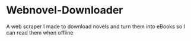 # Webnovel-Downloader
A web scraper I made to download novels and turn them into eBooks so I can read them when offline
